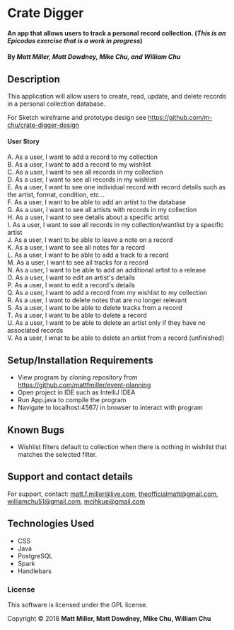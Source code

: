 
# Crate Digger

#### An app that allows users to track a personal record collection. (_This is an Epicodus exercise that is a work in progress_)

#### By _**Matt Miller, Matt Dowdney, Mike Chu, and William Chu**_

## Description

This application will allow users to create, read, update, and delete records in a personal collection database.

For Sketch wireframe and prototype design see https://github.com/m-chu/crate-digger-design

#### User Story

A. As a user, I want to add a record to my collection<br>
B. As a user, I want to add a record to my wishlist<br>
C. As a user, I want to see all records in my collection<br>
D. As a user, I want to see all records in my wishlist<br>
E. As a user, I want to see one individual record with record details such as the artist, format, condition, etc...<br>
F. As a user, I want to be able to add an artist to the database<br>
G. As a user, I want to see all artists with records in my collection<br>
H. As a user, I want to see details about a specific artist<br>
I. As a user, I want to see all records in my collection/wantlist by a specific artist<br>
J. As a user, I want to be able to leave a note on a record<br>
K. As a user, I want to see all notes for a record<br>
L. As a user, I want to be able to add a track to a record<br>
M. As a user, I want to see all tracks for a record<br>
N. As a user, I want to be able to add an additional artist to a release<br>
O. As a user, I want to edit an artist's details<br>
P. As a user, I want to edit a record's details<br>
Q. As a user, I want to add a record from my wishlist to my collection<br>
R. As a user, I want to delete notes that are no longer relevant<br>
S. As a user, I want to be able to delete tracks from a record<br>
T. As a user, I want to be able to delete a record<br>
U. As a user, I want to be able to delete an artist only if they have no associated records<br>
V. As a user, I wnat to be able to delete an artist from a record (unfinished)

<!-- ## Data relationship
![alt tag](screenshots/data.png "Data Model") -->

## Setup/Installation Requirements

* View program by cloning repository from https://github.com/mattfmiller/event-planning
* Open project in IDE such as IntelliJ IDEA
* Run App.java to compile the program
* Navigate to localhost:4567/ in browser to interact with program

## Known Bugs

* Wishlist filters default to collection when there is nothing in wishlist that matches the selected filter.

## Support and contact details

For support, contact: matt.f.miller@live.com, theofficialmatt@gmail.com, williamchu51@gmail.com, mcihkue@gmail.com

## Technologies Used

* CSS
* Java
* PostgreSQL
* Spark
* Handlebars

### License

This software is licensed under the GPL license.

Copyright © 2018 **Matt Miller, Matt Dowdney, Mike Chu, William Chu**
